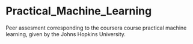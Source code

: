 Practical_Machine_Learning
==========================

Peer assesment corresponding to the coursera course practical machine learning, given by the Johns Hopkins University.
